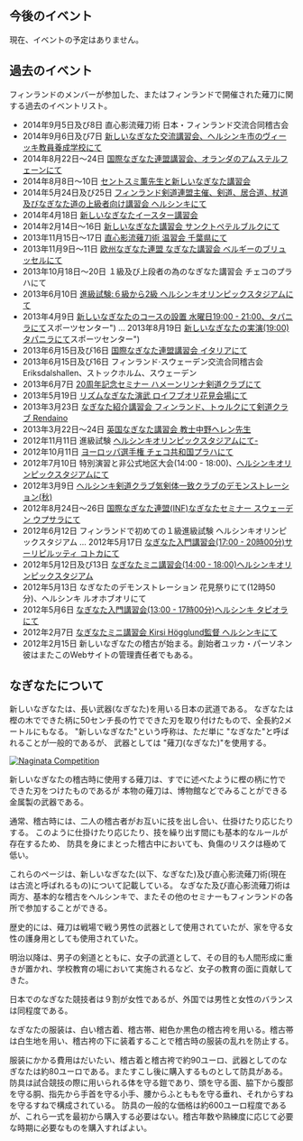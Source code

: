 
## 今後のイベント

現在、イベントの予定はありません。

## 過去のイベント

フィンランドのメンバーが参加した、またはフィンランドで開催された薙刀に関する過去のイベントリスト。

-   2014年9月5日及び8日   直心影流薙刀術 日本・フィンランド交流合同稽古会
-   2014年9月6日及び7日   [新しいなぎなた交流講習会、ヘルシンキ市のヴィーッキ教員養成学校にて](https://www.facebook.com/events/501891759879564/ "フィンランドの薙刀交流講習会2014年")
-   2014年8月22日〜24日   [国際なぎなた連盟講習会、オランダのアムステルフェーンにて](http://international-naginata.org/drupal/node/17 "2014 INFセミナーのお知らせ")
-   2014年8月8日〜10日    [セントスミ薫先生と新しいなぎなた講習会](https://www.facebook.com/events/1445263222387953)
-   2014年5月24日及び25日 [フィンランド剣道連盟主催、剣道、居合道、杖道及びなぎなた道の上級者向け講習会 ヘルシンキにて](https://www.facebook.com/events/1410312342550257)
-   2014年4月18日        [新しいなぎなたイースター講習会](https://www.facebook.com/events/254398958076220/ "あたらしい薙刀Pääsiäisleiri")
-   2014年2月14日〜16日  [新しいなぎなた講習会 サンクトペテルブルクにて](https://www.facebook.com/events/1398129980435747/ "Открытыйнагинатеをпосеминар")
-   2013年11月15日〜17日  [直心影流薙刀術 温習会 千葉県にて](http://www.flickr.com/photos/paazio/11474557086/in/set-72157638410929463")
-   2013年11月9日〜11日  [欧州なぎなた連盟 なぎなた講習会 ベルギーのブリュッセルにて](https://www.facebook.com/events/541531802573585/)
-   2013年10月18日〜20日 １級及び上段者の為のなぎなた講習会 チェコのプラハにて
-   2013年6月10日       [進級試験:６級から2級 ヘルシンキオリンピックスタジアムにて](https://www.facebook.com/events/157924271076783/)
-   2013年4月9日         [新しいなぎなたのコースの設置 水曜日19:00 - 21:00、タパニラにて](http://www.tapanila-kendo.org/ "Tapanilan ERA - 剣道部門")スポーツセンター")
…   2013年8月19日       [新しいなぎなたの実演(19:00)タパニラにて](http://www.tapanila-kendo.org/ "Tapanilan ERA - 剣道部門")スポーツセンター")
-   2013年6月15日及び16日 [国際なぎなた連盟講習会 イタリアにて](http://www.kendo.it/calendario/calendario.cfm "ElencoタイムズCIK電子ディ·ウェア他のfederazioni europee")
-   2013年6月15日及び16日 フィンランド·スウェーデン交流合同稽古会 Eriksdalshallen、ストックホルム、スウェーデン
-   2013年6月7日         [20周年記念セミナー ハメーンリンナ剣道クラブにて](http://www.jookenkai.net/)
-   2013年5月19日       [リズムなぎなた演武 ロイフブオリ花見会場にて](http://www.roihuvuori.fi/hanami/ "次 - お花見パーティーRoihuvuori桜公園2013年5月")
-   2013年3月23日       [なぎなた紹介講習会 フィンランド、トゥルクにて](https://www.facebook.com/events/136689943169944/)[剣道クラブ Rendaino](http://www.rendaino.fi/ "トゥルク剣道クラブRendaino協会")
-   2013年3月22日〜24日  [英国なぎなた講習会 教士中野ヘレン先生](http://www.naginata.org.uk/2013年英·なぎなたセミナー·details/ "2013年度英国なぎなたセミナー詳細")
-   2012年11月11日    進級試験  [ヘルシンキオリンピックスタジアムにて-](http://www.kendohelsinki.org/?sivu=kartta "オリンピック·スタジアムの地図")
-   2012年10月11日       [ヨーロッパ選手権 チェコ共和国プラハにて](http://www.enc2012.cz/ "薙刀欧州選手権2012 ")
-   2012年7月10日        特別演習と非公式地区大会(14:00 - 18:00)、[ヘルシンキオリンピックスタジアムにて](https://www.facebook.com/events/530673156947346/)
-   2012年3月9日        [ヘルシンキ剣道クラブ気剣体一致クラブのデモンストレーション(秋)](https://www.facebook.com/events/187144878084491/ "KKTI新しい初心者デモ")
-   2012年8月24日〜26日  [国際なぎなた連盟(INF)なぎなたセミナー スウェーデン ウプサラにて](https://www.facebook.com/events/124522334303072/ "ウプサラINFセミナー、スウェーデン")
-   2012年6月12日        フィンランドで初めての１級進級試験 ヘルシンキオリンピックスタジアム
…   2012年5月17日        [なぎなた入門講習会(17:00 - 20時00分)サーリピルッティ コトカにて](https://www.facebook.com/events/180686655386832/ "薙刀入門セミナー - コトカ")
-   2012年5月12日及び13日 [なぎなたミニ講習会(14:00 - 18:00)ヘルシンキオリンピックスタジアム](https://www.facebook.com/events/385015054876105/ "薙刀ミニセミナー - ヘルシンキ")
-   2012年5月13日         なぎなたのデモンストレーション 花見祭りにて(12時50分)、ヘルシンキ ルオホブオリにて
-   2012年5月6日          [なぎなた入門講習会(13:00 - 17時00分)ヘルシンキ タピオラにて](https://www.facebook.com/events/296023357146874/ "薙刀入門セミナー - Tapanila")
-   2012年2月7日          [なぎなたミニ講習会 Kirsi Högglund監督 ヘルシンキにて](http://www.flickr.com/photos/paazio/sets/72157623374097714/ "薙刀 - ヘルシンキ(FI) - 2010/02/07")
-   2012年2月15日         新しいなぎなたの稽古が始まる。創始者ユッカ・パーソネン 彼はまたこのWebサイトの管理責任者でもある。


## なぎなたについて

新しいなぎなたは、長い武器(なぎなた)を用いる日本の武道である。
なぎなたは樫の木でできた柄に50センチ長の竹でできた刃を取り付けたもので、全長約2メートルにもなる。
"新しいなぎなた"という呼称は、ただ単に "なぎなた"と呼ばれることが一般的であるが、
武器としては "薙刀(なぎなた)"を使用する。

[![Naginata
Competition](http://farm7.staticflickr.com/6059/6283180930_4405e8e6f1_m.jpg)
](http://flickr.com/photos/96248369@N00/6283180930 "Naginata Competition / ethics_gradient")

新しいなぎなたの稽古時に使用する薙刀は、すでに述べたように樫の柄に竹でできた刃をつけたものであるが
本物の薙刀は、博物館などでみることができる金属製の武器である。

通常、稽古時には、二人の稽古者がお互いに技を出し合い、仕掛けたり応じたりする。
このように仕掛けたり応じたり、技を繰り出す間にも基本的なルールが存在するため、
防具を身にまとった稽古中においても、負傷のリスクは極めて低い。

これらのページは、新しいなぎなた(以下、なぎなた)及び直心影流薙刀術(現在は古流と呼ばれるもの)について記載している。
なぎなた及び直心影流薙刀術は両方、基本的な稽古をヘルシンキで、またその他のセミナーもフィンランドの各所で参加することができる。

歴史的には、薙刀は戦場で戦う男性の武器として使用されていたが、家を守る女性の護身用としても使用されていた。

明治以降は、男子の剣道とともに、女子の武道として、その目的も人間形成に重きが置かれ、学校教育の場において実施されるなど、女子の教育の面に貢献してきた。

日本でのなぎなた競技者は９割が女性であるが、外国では男性と女性のバランスは同程度である。

なぎなたの服装は、白い稽古着、稽古帯、紺色か黒色の稽古袴を用いる。稽古帯は白生地を用い、稽古袴の下に装着することで稽古時の服装の乱れを防止する。

服装にかかる費用はだいたい、稽古着と稽古袴で約90ユーロ、武器としてのなぎなたは約80ユーロである。またすこし後に購入するものとして防具がある。防具は試合競技の際に用いられる体を守る鎧であり、頭を守る面、脇下から腹部を守る胴、指先から手首を守る小手、腰からふとももを守る垂れ、それからすねを守るすねで構成されている。
防具の一般的な価格は約600ユーロ程度であるが、これら一式を最初から購入する必要はない。稽古年数や熟練度に応じて必要な時期に必要なものを購入すればよい。

